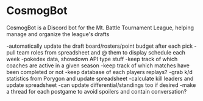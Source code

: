 # CosmogBot
CosmogBot is a Discord bot for the Mt. Battle Tournament League, helping manage and organize the league's drafts

-automatically update the draft board/rosters/point budget after each pick
-pull team roles from spreadsheet and @ them to display schedule each week
-pokedex data, showdown API type stuff
-keep track of which coaches are active in a given season
-keep track of which matches have been completed or not
-keep database of each players replays?
-grab k/d statistics from Porygon and update spreadsheet
-calculate kill leaders and update spreadsheet
-can update differential/standings too if desired
-make a thread for each postgame to avoid spoilers and contain conversation?